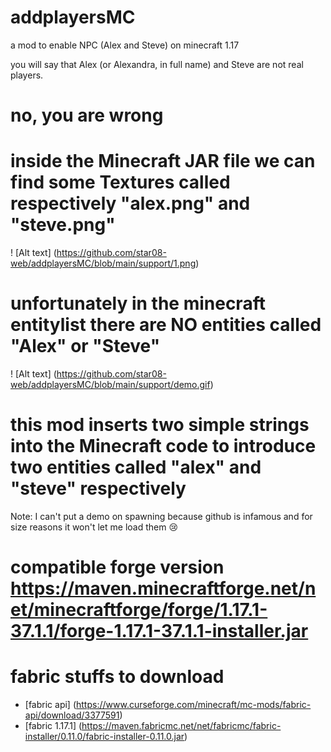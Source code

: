 # addplayersMC
a mod to enable NPC (Alex and Steve) on minecraft 1.17

you will say that Alex (or Alexandra, in full name) and Steve are not real players.
# no, you are wrong
# inside the Minecraft JAR file we can find some Textures called respectively "alex.png" and "steve.png"
! [Alt text] (https://github.com/star08-web/addplayersMC/blob/main/support/1.png)



# unfortunately in the minecraft entitylist there are NO entities called "Alex" or "Steve"
! [Alt text] (https://github.com/star08-web/addplayersMC/blob/main/support/demo.gif)



# this mod inserts two simple strings into the Minecraft code to introduce two entities called "alex" and "steve" respectively
Note: I can't put a demo on spawning because github is infamous and for size reasons it won't let me load them 😢

# compatible forge version https://maven.minecraftforge.net/net/minecraftforge/forge/1.17.1-37.1.1/forge-1.17.1-37.1.1-installer.jar
# fabric stuffs to download
- [fabric api] (https://www.curseforge.com/minecraft/mc-mods/fabric-api/download/3377591)
- [fabric 1.17.1] (https://maven.fabricmc.net/net/fabricmc/fabric-installer/0.11.0/fabric-installer-0.11.0.jar)
